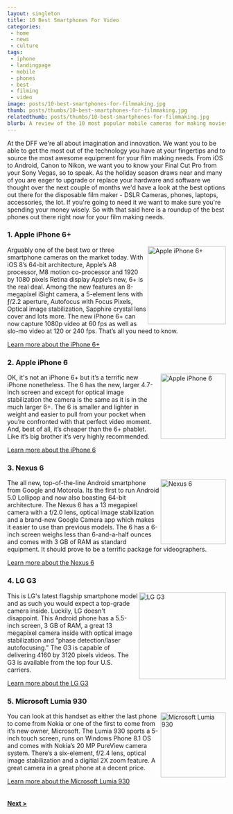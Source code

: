 ```yaml
---
layout: singleton
title: 10 Best Smartphones For Video
categories:
 - home
 - news
 - culture
tags:
 - iphone
 - landingpage
 - mobile
 - phones
 - best
 - filming
 - video
image: posts/10-best-smartphones-for-filmmaking.jpg
thumb: posts/thumbs/10-best-smartphones-for-filmmaking.jpg
relatedthumb: posts/thumbs/10-best-smartphones-for-filmmaking.jpg
blurb: A review of the 10 most popular mobile cameras for making movies.
---
```


At the DFF we're all about imagination and innovation. We want you to be able to get the most out of the technology you have at your fingertips and to source the most awesome equipment for your film making needs. From iOS to Android, Canon to Nikon, we want you to know your Final Cut Pro from your Sony Vegas, so to speak.  As the holiday season draws near and many of you are eager to upgrade or replace your hardware and software we thought over the next couple of months we'd have a look at the best options out there for the disposable film maker -  DSLR Cameras, phones, laptops, accessories, the lot. If you're going to need it we want to make sure you're spending your money wisely. So with that said here is a roundup of the best phones out there right now for your film making needs.

<div class="article" style="clear: both">
  <h3>1. Apple iPhone 6+</h3>
  <img src="{{ 'phones/iphone-6-plus.png' | asset_path }}" width="180" alt="Apple iPhone 6+" align="right">
  <p>Arguably one of the best two or three smartphone cameras on the market today. With iOS 8’s 64-bit architecture, Apple’s A8 processor, M8 motion co-processor and 1920 by 1080 pixels Retina display Apple’s new, 6+ is the real deal. Among the new features an 8-megapixel iSight camera, a 5-element lens with ƒ/2.2 aperture, Autofocus with Focus Pixels, Optical image stabilization, Sapphire crystal lens cover and lots more.  The new iPhone 6+ can now capture 1080p video at 60 fps as well as slo-mo video at 120 or 240 fps. That’s all you need to know.</p>
<p><a href="https://www.apple.com/iphone-6/" target="_blank">Learn more about the iPhone 6+</a></p>
</div>

<div class="article" style="clear: both">
  <h3>2. Apple iPhone 6</h3>
  <img align="right" src="{{ 'phones/iphone-6.png' | asset_path }}" width="150" alt="Apple iPhone 6">
  <p>OK,  it's not an iPhone 6+ but it’s a terrific new iPhone nonetheless. The 6 has the new, larger 4.7-inch screen and except for optical image stabilization the camera is the same as it is in the much larger 6+. The 6 is smaller and lighter in weight and easier to pull from your  pocket when you’re confronted with that perfect video moment. And, best of all, it’s cheaper than the 6+ phablet. Like it’s big brother it’s very highly recommended.</p>
<p><a href="https://www.apple.com/iphone-6/" target="_blank">Learn more about the iPhone 6</a></p>
</div>

<div class="article" style="clear: both">
  <h3>3. Nexus 6</h3>
  <img align="right" src="{{ 'phones/Nexus-6.png' | asset_path }}" width="150" alt="Nexus 6">
  <p>The all new, top-of-the-line Android smartphone from Google and Motorola. Its the first to run Android 5.0 Lollipop and now also boasting 64-bit architecture. The Nexus 6 has a 13 megapixel camera with a f/2.0 lens, optical image stabilization and a brand-new Google Camera app which makes it easier to use than previous models. The 6 has a 6-inch screen weighs less than 6-and-a-half ounces and comes with 3 GB of RAM as standard equipment. It should prove to be a terrific package for videographers.</p>
  <p><a href="http://www.google.com/nexus/6/" target="_blank">Learn more about the Nexus 6</a></p>
</div>

<div class="article" style="clear: both">
  <h3>4. LG G3</h3>
  <img align="right" src="{{ 'phones/lg-g3.png' | asset_path }}" width="200" alt="LG G3">
  <p>This is LG's latest flagship smartphone model and as such you would expect a top-grade camera inside. Luckily, LG doesn't disappoint. This Android phone has a 5.5-inch screen, 3 GB of RAM, a great 13 megapixel camera inside with optical image stabilization and “phase detection/laser autofocusing.” The G3 is capable of delivering 4160 by 3120 pixels videos. The G3 is available from the top four U.S. carriers.</p>
  <p><a href="http://www.lg.com/us/mobile-phones/g3" target="_blank">Learn more about the LG G3</a></p>
</div>

<div class="article" style="clear: both">
  <h3>5. Microsoft Lumia 930</h3>
  <img align="right" src="{{ 'phones/lumia-930.png' | asset_path }}" width="150" alt="Microsoft Lumia 930">
  <p>You can look at this handset as either the last phone to come from Nokia or one of the first to come from it’s new owner, Microsoft. The Lumia 930 sports a 5-inch touch screen, runs on Windows Phone 8.1 OS and comes with Nokia’s 20 MP PureView camera system. There’s a six-element, f/2.4 lens, optical image stabilization and a digitial 2X zoom feature. A great camera in a great phone at a decent price. </p>
  <p><a href="http://www.microsoft.com/en/mobile/phone/lumia930/" target="_blank">Learn more about the Microsoft Lumia 930</a></p>
</div>

<div class="article" style="clear: both">
</div>

<h4 class="text-center"><a href="/movie-making-mobile-phones-page-2.html">Next ></a></h4>